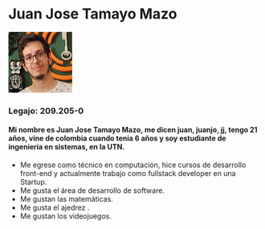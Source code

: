 # Juan Jose Tamayo Mazo
![Foto de perfil](perfil.png)
### Legajo: 209.205-0
#### Mi nombre es Juan Jose Tamayo Mazo, me dicen juan, juanjo, jj, tengo 21 años, vine de colombia cuando tenia 6 años y soy estudiante de ingeniería en sistemas, en la UTN.
- Me egrese como técnico en computación, hice cursos de desarrollo front-end y actualmente trabajo como  fullstack developer en una Startup.
- Me gusta el área de desarrollo de software.
- Me gustan las matemáticas.
- Me gusta el ajedrez .
- Me gustan los videojuegos.
